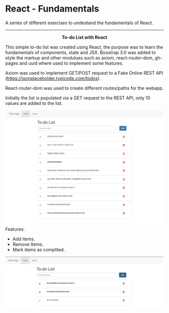 # React - Fundamentals
A series of different exercises to undestand the fundamentals of React. 

<hr>
<p align="center">
  <strong>To-do List with React</strong>
</p>
This simple to-do list was created using React, the purpose was to learn the fundamentals of components, state and JSX. Boostrap 3.0 was added to style the markup and other modulues such as axiom, react-router-dom, gh-pages and uuid where used to implement some features. 
<br>

Axiom was used to implement GET/POST request to a Fake Online REST API (https://jsonplaceholder.typicode.com/todos).

React-router-dom was used to create different routes/paths for the webapp.

Initially the list is populated via a GET request to the REST API, only 10 values are added to the list.

<img src="/public/img.JPG" width="1000">
<br>
Features: 
<ul>
  <li>Add items.</li>
  <li>Remove Items.</li>
  <li>Mark items as complited.</li>
</ul>
<img src="/public/img-2.JPG" width="1000">
